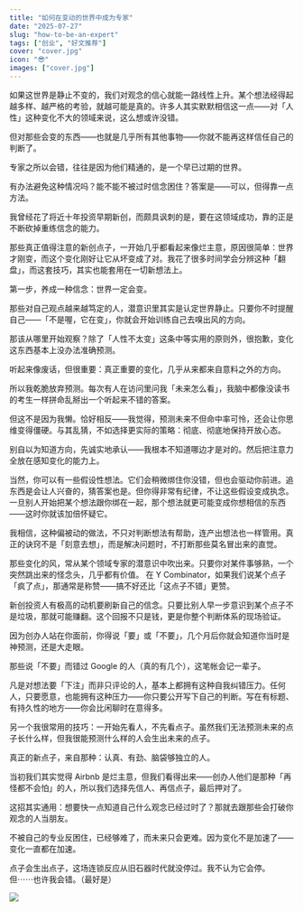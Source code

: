 ```yaml
---
title: "如何在变动的世界中成为专家"
date: "2025-07-27"
slug: "how-to-be-an-expert"
tags: ["创业", "好文推荐"]
cover: "cover.jpg"
icon: "😎"
images: ["cover.jpg"]
---
```

如果这世界是静止不变的，我们对观念的信心就能一路线性上升。某个想法经得起越多样、越严格的考验，就越可能是真的。许多人其实默默相信这一点——对「人性」这种变化不大的领域来说，这么想或许没错。



但对那些会变的东西——也就是几乎所有其他事物——你就不能再这样信任自己的判断了。



专家之所以会错，往往是因为他们精通的，是一个早已过期的世界。



有办法避免这种情况吗？能不能不被过时信念困住？答案是——可以，但得靠一点方法。



我曾经花了将近十年投资早期新创，而颇具讽刺的是，要在这领域成功，靠的正是不断砍掉重练信念的能力。



那些真正值得注意的新创点子，一开始几乎都看起来像烂主意，原因很简单：世界才刚变，而这个变化刚好让它从坏变成了对。我花了很多时间学会分辨这种「翻盘」，而这套技巧，其实也能套用在一切新想法上。



第一步，养成一种信念：世界一定会变。



那些对自己观点越来越笃定的人，潜意识里其实是认定世界静止。只要你不时提醒自己——「不是喔，它在变」，你就会开始训练自己去嗅出风的方向。



那该从哪里开始观察？除了「人性不太变」这条中等实用的原则外，很抱歉，变化这东西基本上没办法准确预测。



听起来像废话，但很重要：真正重要的变化，几乎从来都来自意料之外的方向。



所以我乾脆放弃预测。每次有人在访问里问我「未来怎么看」，我脑中都像没读书的考生一样拼命乱掰出一个听起来不错的答案。



但这不是因为我懒。恰好相反——我觉得，预测未来不但命中率可怜，还会让你思维变得僵硬。与其乱猜，不如选择更实际的策略：彻底、彻底地保持开放心态。



别自以为知道方向，先诚实地承认——我根本不知道哪边才是对的。然后把注意力全放在感知变化的能力上。



当然，你可以有一些假设性想法。它们会稍微绑住你没错，但也会驱动你前进。追东西是会让人兴奋的，猜答案也是。但你得非常有纪律，不让这些假设变成执念。
一旦别人开始把某个想法跟你绑在一起，那个想法就更可能变成你想相信的东西——这时你就该加倍怀疑它。



我相信，这种偏被动的做法，不只对判断想法有帮助，连产出想法也一样管用。真正的诀窍不是「刻意去想」，而是解决问题时，不打断那些莫名冒出来的直觉。



那些变化的风，常从某个领域专家的潜意识中吹出来。只要你对某件事够熟，一个突然跳出来的怪念头，几乎都有价值。
在 Y Combinator，如果我们说某个点子「疯了点」，那通常是称赞——搞不好还比「这点子不错」更赞。



新创投资人有极高的动机要刷新自己的信念。只要比别人早一步意识到某个点子不是垃圾，那就可能赚翻。这个回报不只是钱，更是你整个判断体系的现场验证。



因为创办人站在你面前，你得说「要」或「不要」，几个月后你就会知道你当时是神预测，还是大走眼。



那些说「不要」而错过 Google 的人（真的有几个），这笔帐会记一辈子。



凡是对想法要「下注」而非只评论的人，基本上都拥有这种自我纠错压力。任何人，只要愿意，也能拥有这种压力——你只要公开写下自己的判断。写在有标题、有持久性的地方——你会比闲聊时在意得多。



另一个我很常用的技巧：一开始先看人，不先看点子。虽然我们无法预测未来的点子长什么样，但我很能预测什么样的人会生出未来的点子。



真正的新点子，来自那种：认真、有劲、脑袋够独立的人。



当初我们其实觉得 Airbnb 是烂主意，但我们看得出来——创办人他们是那种「再怪都不会怕」的人，所以我们选择先信人、再信点子，最后押对了。



这招其实通用：想要快一点知道自己什么观念已经过时了？那就去跟那些会打破你观念的人当朋友。



不被自己的专业反困住，已经够难了，而未来只会更难。因为变化不是加速了——变化一直都在加速。



点子会生出点子，这场连锁反应从旧石器时代就没停过。我不认为它会停。
但⋯⋯也许我会错。（最好是）




![](https://prod-files-secure.s3.us-west-2.amazonaws.com/112d0858-5090-4d34-a606-b75eb8d65fd2/46476355-9cf3-4e99-9b7a-3531bc426380/1000202064.png?X-Amz-Algorithm=AWS4-HMAC-SHA256&X-Amz-Content-Sha256=UNSIGNED-PAYLOAD&X-Amz-Credential=ASIAZI2LB4665ITNYOWY%2F20251011%2Fus-west-2%2Fs3%2Faws4_request&X-Amz-Date=20251011T044445Z&X-Amz-Expires=3600&X-Amz-Security-Token=IQoJb3JpZ2luX2VjEGQaCXVzLXdlc3QtMiJHMEUCIQC5W79Iatrni1SdqkCbOvvddx%2FoYnSxYNC4y1K9WjUuWwIgamn0D1CrBssPhkL2dXDx2OKZpSnoc1nlQBDEBv3JKi4qiAQI%2Ff%2F%2F%2F%2F%2F%2F%2F%2F%2F%2FARAAGgw2Mzc0MjMxODM4MDUiDOMwbPvbKOPGh7H5ZCrcA6HkjXPZPo5p93x3V5jAOxmSC7WTIJT88jvK%2BToVw1xKJ05PQDWYOqGhCXFdGKir%2BwISKuwzjhziK9gDZEUgVVadEcaSuAJXbhH9InYXd9Aor5aBkK%2FRYK3PhOrMaU0Bs9CWmHFZV2oI9uvegFVpPFOnUFqIDdQeR1FkbXGZpPtVLVQJRaqVww5MFRvY9eXTWKbDPIbyzvlLfbWrU20BYJYqq9h%2F%2FpYyZ%2F9XUBnKYw%2FchJRDWcK7hcjBl0VccENDPtZDrZQ2OI8ELtur%2B8RPBVVLIZhOsfd9HGc16PHNao2IC9jTSO4TCQB5F9%2BznFDBeU2hNohixU2mCmYtAL99JkM7bR8z0kBOV2OW8QCLcOMd89RZVnXK4jvGffhkqeCqVmOrsqn3MBwmnu8h3kR6E3UdRg7%2F%2FWYnJ3%2Bs2ZSybbCGHUbKX9UZyPYp%2BOfxkJ9TYVUwi42z0pvWpwYI1AehfXA1gApYeg0OPyG3Ys%2B5xVsG9wpF1FVbJdqTxB9dri1q2QmRfTVuILxpKALnCeomKSCLZPmWztmmN23uVYvqmj2uf3FGua54QLnScKfzVGOwUytOOolJrbe9EZMl3U4LSv8JIbyFOcIjiCSl6koh%2BdGYLmk0CkqxwvPiKHy%2BMMikp8cGOqUBIYL6dn6oQs9AECOBjtiZKRqqwkZtLlfZuzqiQimkEXRopDiw0j3IxZ7BxtUEPdqZp6QMZg7rpOYC417e3akCKPC704Uon9no9SpgR3p495V50dTw91JUn516LXbZTUbtnoqXIEIwIr%2FCXeurDuhaZj5q6kDw1NCgAxwbJNFYTG7Km9hDSzN%2F2nzwiYY0cIfWjdnWxe22qS2FlSkFWbrZEyzbPLFw&X-Amz-Signature=b5a50615d1815d86ef909148f558e12c58001a8312ae2a135cf11844f7fd13ce&X-Amz-SignedHeaders=host&x-amz-checksum-mode=ENABLED&x-id=GetObject)

